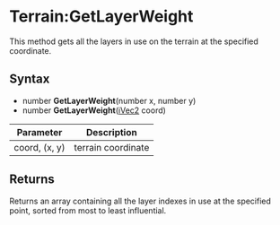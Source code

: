 # Terrain:GetLayerWeight

This method gets all the layers in use on the terrain at the specified coordinate.

## Syntax

- number **GetLayerWeight**(number x, number y)
- number **GetLayerWeight**([iVec2](iVec2.md) coord)

| Parameter | Description |
|---|---|
| coord, (x, y) | terrain coordinate |

## Returns

Returns an array containing all the layer indexes in use at the specified point, sorted from most to least influential.
